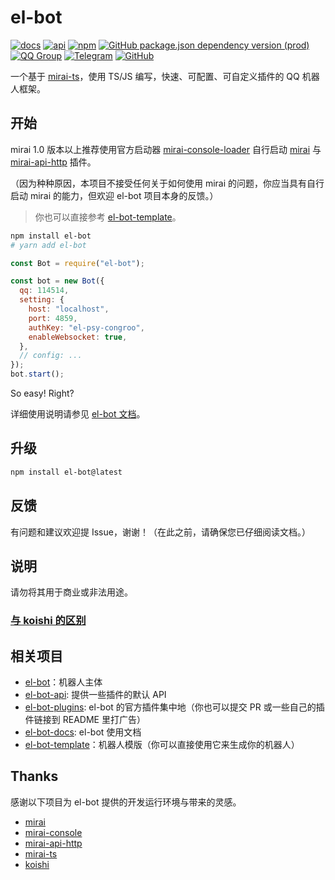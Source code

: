 # el-bot

[![docs](https://github.com/ElpsyCN/el-bot-docs/workflows/docs/badge.svg)](https://docs.bot.elpsy.cn/)
[![api](https://github.com/YunYouJun/el-bot/workflows/api/badge.svg)](https://www.yunyoujun.cn/el-bot/)
[![npm](https://img.shields.io/npm/v/el-bot?logo=npm)](https://www.npmjs.com/package/el-bot)
[![GitHub package.json dependency version (prod)](https://img.shields.io/github/package-json/dependency-version/YunYouJun/el-bot/mirai-ts?logo=typescript)](https://github.com/YunYouJun/mirai-ts)
[![QQ Group](https://img.shields.io/badge/QQ%20Group-707408530-12B7F5?logo=tencent-qq)](https://shang.qq.com/wpa/qunwpa?idkey=5b0eef3e3256ce23981f3b0aa2457175c66ca9194efd266fd0e9a7dbe43ed653)
[![Telegram](https://img.shields.io/badge/Telegram-elpsy__cn-blue?logo=telegram)](https://t.me/elpsy_cn)
[![GitHub](https://img.shields.io/github/license/YunYouJun/el-bot)](https://github.com/YunYouJun/el-bot/blob/master/LICENSE)

一个基于 [mirai-ts](https://github.com/YunYouJun/mirai-ts)，使用 TS/JS 编写，快速、可配置、可自定义插件的 QQ 机器人框架。

## 开始

mirai 1.0 版本以上推荐使用官方启动器 [mirai-console-loader](https://github.com/iTXTech/mirai-console-loader) 自行启动 [mirai](https://github.com/mamoe/mirai) 与 [mirai-api-http](https://github.com/mamoe/mirai-api-http) 插件。

（因为种种原因，本项目不接受任何关于如何使用 mirai 的问题，你应当具有自行启动 mirai 的能力，但欢迎 el-bot 项目本身的反馈。）

> 你也可以直接参考 [el-bot-template](https://github.com/ElpsyCN/el-bot-template)。

```sh
npm install el-bot
# yarn add el-bot
```

```js
const Bot = require("el-bot");

const bot = new Bot({
  qq: 114514,
  setting: {
    host: "localhost",
    port: 4859,
    authKey: "el-psy-congroo",
    enableWebsocket: true,
  },
  // config: ...
});
bot.start();
```

So easy! Right?

详细使用说明请参见 [el-bot 文档](https://docs.bot.elpsy.cn/)。

## 升级

```sh
npm install el-bot@latest
```

## 反馈

有问题和建议欢迎提 Issue，谢谢！（在此之前，请确保您已仔细阅读文档。）

## 说明

请勿将其用于商业或非法用途。

### [与 koishi 的区别](https://docs.bot.elpsy.cn/about.html#与-koishi-的区别)

## 相关项目

- [el-bot](https://github.com/YunYouJun/el-bot)：机器人主体
- [el-bot-api](https://github.com/ElpsyCN/el-bot-api): 提供一些插件的默认 API
- [el-bot-plugins](https://github.com/ElpsyCN/el-bot-plugins): el-bot 的官方插件集中地（你也可以提交 PR 或一些自己的插件链接到 README 里打广告）
- [el-bot-docs](https://github.com/ElpsyCN/el-bot-docs): el-bot 使用文档
- [el-bot-template](https://github.com/ElpsyCN/el-bot-template)：机器人模版（你可以直接使用它来生成你的机器人）

## Thanks

感谢以下项目为 el-bot 提供的开发运行环境与带来的灵感。

- [mirai](https://github.com/mamoe/mirai)
- [mirai-console](https://github.com/mamoe/mirai-console)
- [mirai-api-http](https://github.com/mamoe/mirai-api-http)
- [mirai-ts](https://github.com/YunYouJun/mirai-ts)
- [koishi](https://github.com/koishijs/koishi)
